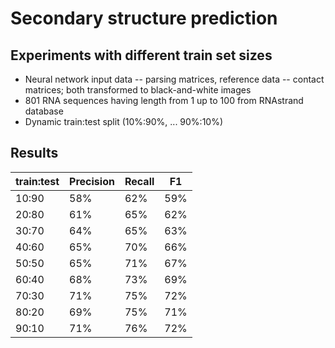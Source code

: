 # Secondary structure prediction

## Experiments with different train set sizes 

  * Neural network input data -- parsing matrices, reference data -- contact matrices; both transformed to black-and-white images 
  * 801 RNA sequences having length from 1 up to 100 from RNAstrand database
  * Dynamic train:test split (10%:90%, ... 90%:10%)

  
## Results 


| train:test | Precision | Recall | F1  |
|------------|-----------|--------|-----|
| 10:90      | 58% 	     | 62%    | 59% |
| 20:80      | 61%  	   | 65%    | 62% |
| 30:70      | 64%  	   | 65%    | 63% |
| 40:60      | 65%       | 70%    | 66% |
| 50:50      | 65%       | 71%    | 67% |
| 60:40      | 68%       | 73%    | 69% |
| 70:30      | 71%       | 75%    | 72% |
| 80:20      | 69%       | 75%    | 71% |
| 90:10      | 71%       | 76%    | 72% |
